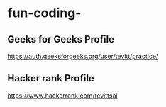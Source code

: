 # fun-coding-

Geeks for Geeks Profile
--
https://auth.geeksforgeeks.org/user/tevitt/practice/

Hacker rank Profile
--
https://www.hackerrank.com/tevittsai
